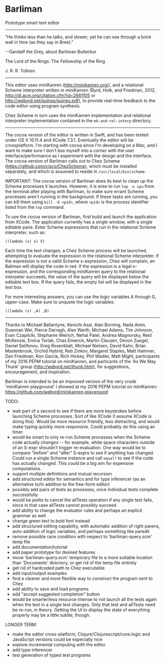 # Barliman

Prototype smart text editor

---

"He thinks less than he talks, and slower; yet he can see through a brick wall in time (as they say in Bree)."

--Gandalf the Grey, about Barliman Butterbur

The Lord of the Rings: The Fellowship of the Ring

J. R. R. Tolkien

---

This editor uses miniKanren (http://minikanren.org/), and a relational Scheme interpreter written in miniKanren (Byrd, Holk, and Friedman, 2012, http://dl.acm.org/citation.cfm?id=2661105 or http://webyrd.net/quines/quines.pdf), to provide real-time feedback to the code editor using program synthesis.

Chez Scheme in turn uses the miniKanren implementation and relational interpreter implementation contained in the `mk-and-rel-interp` directory.


---------------------------------------

The cocoa version of the editor is written in Swift, and has been tested under OS X 10.11.4 and XCode 7.3.1.  Eventually the editor will be crossplatform.  I'm starting with cocoa since I'm developing on a Mac, and I want to make sure I don't box myself into a corner with the user interface/performance as I experiment with the design and the interface.  The cocoa version of Barliman calls out to Chez Scheme (https://github.com/cisco/ChezScheme), which must be installed separately, and which is assumed to reside in `/usr/local/bin/scheme`.

IMPORTANT:  The cocoa version of Barliman does its best to clean up the Scheme processes it launches.  However, it is wise to run `top -o cpu` from the terminal after playing with Barliman, to make sure errant Scheme processes aren't running in the background.  If these tasks are running, you can kill them using `kill -9 <pid>`, where `<pid>` is the process identifier listed from the `top` command.

To use the cocoa version of Barliman, first build and launch the application from XCode.  The application currently has a single window, with a single editable pane.  Enter Scheme expressions that run in the relational Scheme interpreter, such as:

```
((lambda (x) x) 5)
```

Each time the text changes, a Chez Scheme process will be launched, attempting to evaluate the expression in the relational Scheme interpreter.  If the expression is not a valid Scheme s-expression, Chez will complain, an Baliman will display the code in red.  If the expression is a legal s-expression, and the corresponding miniKanren query to the relational interpeter succeeds, the value of the query will be displayed below the editable text box.  If the query fails, the empty list will be displayed in the text box.

For more interesting answers, you can use the logic variables A through G, upper-case.  Make sure to unquote the logic variables:

```
((lambda (x) ,A) ,B)
```

---------------------------------------


Thanks to Michael Ballantyne, Kenichi Asai, Alan Borning, Nada Amin, Guannan Wei, Pierce Darragh, Alex Warth, Michael Adams, Tim Johnson, Evan Czaplicki, Stephanie Weirich, Nehal Patel, Andrea Magnorsky, Reid McKenzie, Emina Torlak, Chas Emerick, Martin Clausen, Devon Zuegel, Daniel Selifonov, Greg Rosenblatt, Michael Nielsen, David Kahn, Brian Mastenbrook, Orchid Hybrid, Rob Zinkov, Margaret Staples, Matt Hammer, Dan Friedman, Ron Garcia, Rich Hickey, Phil Wadler, Matt Might, participants of my 2016 PEPM tutorial on miniKanren, and particants of the 'As We May Thunk' group (http://webyrd.net/thunk.html), for suggestions, encouragement, and inspiration.

Barliman is intended to be an improved version of the very crude 'miniKanren playground' I showed at my 2016 PEPM tutorial on miniKanren: https://github.com/webyrd/minikanren-playground



TODO:

* wait part of a second to see if there are more keystrokes before launching Scheme processes.  Sort of like XCode (I assume XCode is doing this).  Would be more resource friendly, less distracting, and would make typing quickly more responsive.  Could probably do this using an timer.
* would be smart to only re-run Scheme processes when the Scheme code actually *changes* -- for example, white space characters outside of an S-expr shouldn't trigger re-evaluation.  One way would be to compare "before" and "after" S-exprs to see if anything has changed.  Could run a single Scheme instance and call `equal?` to see if the code has actually changed.  This could be a big win for expensive computations.
* support multiple definitions and mutual recursion
* add structured editor for semantics and for type inferencer (as an alternative to/in addition to the free-form editor)
* possibly add pairs of tests as processes, once individual tests complete successfully
* would be polite to cancel the allTests operation if any single test fails, since in that case allTests cannot possibly succeed
* add ability to change the evaluator rules and perhaps an explicit grammar as well
* change green text to bold font instead
* add structured editing capability, with automatic addition of right parens, auto-addition of logic variables, and perhaps something like paredit
* remove possible race condition with respect to 'barliman-query.scm' temp file
* add documentation/tutorial
* add paper prototype for desired features
* move 'barliman-query.scm' temporary file to a more suitable location than 'Documents' directory, or get rid of the temp file entirely
* get rid of hardcoded path to Chez executable
* add input/output examples
* find a cleaner and more flexible way to construct the program sent to Chez
* add ability to save and load programs
* add "accept suggested completion" button
* would be smarter/less resource intense to not launch all the tests again when the text in a single test changes.  Only that test and allTests need be re-run, in theory.  Getting the UI to display the state of everything properly may be a little subtle, though.

LONGER TERM:

* make the editor cross-platform; Clojure/Clojurescript/core.logic and JavaScript versions could be especially nice
* explore incremental computing with the editor
* add type inferencer
* test generation of typed test programs
